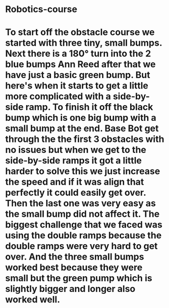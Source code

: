 # Robotics-course
#       To start off the obstacle course we started with three tiny, small bumps. Next there is a 180° turn into the 2 blue bumps Ann Reed after that we have just a basic green bump. But here's when it starts to get a little more complicated with a side-by-side ramp. To finish it off the black bump which is one big bump with a small bump at the end. Base Bot get through the the first 3 obstacles with no issues but when we get to the side-by-side ramps it got a little harder to solve this we just increase the speed and if it was align that perfectly it could easily get over. Then the last one was very easy as the small bump did not affect it. The biggest challenge that we faced was using the double ramps because the double ramps were very hard to get over. And the three small bumps worked best because they were small but the green pump which is slightly bigger and longer also worked well. 
